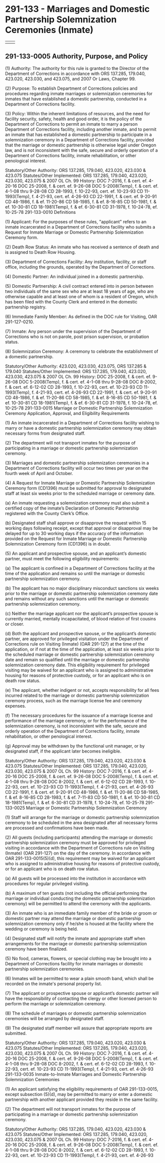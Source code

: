# 291-133 - Marriages and Domestic Partnership Solemnization Ceremonies \(Inmate\)

|  |  |
| :--- | :--- |
|  |  |

## 291-133-0005 Authority, Purpose, and Policy

\(1\) Authority: The authority for this rule is granted to the Director of the Department of Corrections in accordance with ORS 137.285, 179.040, 423.020, 423.030, and 423.075, and 2007 Or Laws, Chapter 99.

\(2\) Purpose: To establish Department of Corrections policies and procedures regarding inmate marriages or solemnization ceremonies for inmates that have established a domestic partnership, conducted in a Department of Corrections facility.

\(3\) Policy: Within the inherent limitations of resources, and the need for facility security, safety, health and good order, it is the policy of the Department of Corrections to permit an inmate to marry a person Department of Corrections facility, including another inmate, and to permit an inmate that has established a domestic partnership to participate in a solemnization ceremony in a Department of Corrections facility, provided that the marriage or domestic partnership is otherwise legal under Oregon law, and is not inconsistent with the safe, secure and orderly operation of a Department of Corrections facility, inmate rehabilitation, or other penological interest.

Statutory/Other Authority: ORS 137.285, 179.040, 423.020, 423.030 & 423.075 Statutes/Other Implemented: ORS 137.285, 179.040, 423.020, 423.030, 423.075 & 2007 OL Ch. 99 History: DOC 7-2016, f. & cert. ef. 4-20-16 DOC 25-2008, f. & cert. ef. 9-26-08 DOC 5-2008\(Temp\), f. & cert. ef. 4-1-08 thru 9-28-08 CD 28-1993, f. 10-22-93, cert. ef. 10-23-93 CD 11-1993\(Temp\), f. 4-21-93, cert. ef. 4-26-93 CD 22-1991, f. & cert. ef. 9-20-91 CD 48-1986, f. & ef. 11-20-86 CD 58-1985, f. & ef. 8-16-85 CD 50-1981, f. & ef. 10-30-81 CD 18-1981\(Temp\), f. & ef. 6-30-81 CD 31-1978, f. 10-24-78, ef. 10-25-78 291-133-0010 Definitions

\(1\) Applicant: For the purposes of these rules, "applicant" refers to an inmate incarcerated in a Department of Corrections facility who submits a Request for Inmate Marriage or Domestic Partnership Solemnization Ceremony form.

\(2\) Death Row Status: An inmate who has received a sentence of death and is assigned to Death Row Housing.

\(3\) Department of Corrections Facility: Any institution, facility, or staff office, including the grounds, operated by the Department of Corrections.

\(4\) Domestic Partner: An individual joined in a domestic partnership.

\(5\) Domestic Partnership: A civil contract entered into in person between two individuals of the same sex who are at least 18 years of age, who are otherwise capable and at least one of whom is a resident of Oregon, which has been filed with the County Clerk and entered in the domestic partnership registry.

\(6\) Immediate Family Member: As defined in the DOC rule for Visiting, OAR 291-127-0210.

\(7\) Inmate: Any person under the supervision of the Department of Corrections who is not on parole, post prison supervision, or probation status.

\(8\) Solemnization Ceremony: A ceremony to celebrate the establishment of a domestic partnership.

Statutory/Other Authority: 423.020, 423.030, 423.075, ORS 137.285 & 179.040 Statutes/Other Implemented: ORS 137.285, 179.040, 423.020, 423.030, 423.075 & 2007 OL Ch. 99 History: DOC 25-2008, f. & cert. ef. 9-26-08 DOC 5-2008\(Temp\), f. & cert. ef. 4-1-08 thru 9-28-08 DOC 8-2002, f. & cert. ef. 6-12-02 CD 28-1993, f. 10-22-93, cert. ef. 10-23-93 CD 11-1993\(Temp\), f. 4-21-93, cert. ef. 4-26-93 CD 22-1991, f. & cert. ef. 9-20-91 CD 48-1986, f. & ef. 11-20-86 CD 58-1985, f. & ef. 8-16-85 CD 50-1981, f. & ef. 10-30-81 CD 18-1981\(Temp\), f. & ef. 6-30-81 CD 31-1978, f. 10-24-78, ef. 10-25-78 291-133-0015 Marriage or Domestic Partnership Solemnization Ceremony Application, Approval, and Eligibility Requirements

\(1\) An inmate incarcerated in a Department of Corrections facility wishing to marry or have a domestic partnership solemnization ceremony may obtain necessary forms from designated staff.

\(2\) The department will not transport inmates for the purpose of participating in a marriage or domestic partnership solemnization ceremony.

\(3\) Marriages and domestic partnership solemnization ceremonies in a Department of Corrections facility will occur two times per year on the fourth week of April and October.

\(4\) A Request for Inmate Marriage or Domestic Partnership Solemnization Ceremony form \(CD1396\) must be submitted for approval to designated staff at least six weeks prior to the scheduled marriage or ceremony date.

\(a\) An inmate requesting a solemnization ceremony must also submit a certified copy of the inmate’s Declaration of Domestic Partnership registered with the County Clerk’s Office.

\(b\) Designated staff shall approve or disapprove the request within 15 working days following receipt, except that approval or disapproval may be delayed for up to 30 working days if the accuracy of the information provided on the Request for Inmate Marriage or Domestic Partnership Solemnization Ceremony form \(CD1396\) is in doubt.

\(5\) An applicant and prospective spouse, and an applicant’s domestic partner, must meet the following eligibility requirements:

\(a\) The applicant is confined in a Department of Corrections facility at the time of the application and remains so until the marriage or domestic partnership solemnization ceremony.

\(b\) The applicant has no major disciplinary misconduct sanctions six weeks prior to the marriage or domestic partnership solemnization ceremony date and remains without any such sanctions until the marriage or domestic partnership solemnization ceremony.

\(c\) Neither the marriage applicant nor the applicant’s prospective spouse is currently married, mentally incapacitated, of blood relation of first cousins or closer.

\(d\) Both the applicant and prospective spouse, or the applicant’s domestic partner, are approved for privileged visitation under the Department of Corrections rule on Visiting \(Inmate\) \(OAR 291-127\) at the time of the application, or if not at the time of the application, at least six weeks prior to the scheduled marriage or domestic partnership solemnization ceremony date and remain so qualified until the marriage or domestic partnership solemnization ceremony date. This eligibility requirement for privileged visiting may be waived for an applicant who is assigned to administrative housing for reasons of protective custody, or for an applicant who is on death row status.

\(e\) The applicant, whether indigent or not, accepts responsibility for all fees incurred related to the marriage or domestic partnership solemnization ceremony process, such as the marriage license fee and ceremony expenses.

\(f\) The necessary procedures for the issuance of a marriage license and performance of the marriage ceremony, or for the performance of the solemnization ceremony, is not inconsistent with the safe, secure and orderly operation of the Department of Corrections facility, inmate rehabilitation, or other penological interest.

\(g\) Approval may be withdrawn by the functional unit manager, or by designated staff, if the applicant later becomes ineligible.

Statutory/Other Authority: ORS 137.285, 179.040, 423.020, 423.030 & 423.075 Statutes/Other Implemented: ORS 137.285, 179.040, 423.020, 423.030, 423.075 & 2007 OL Ch. 99 History: DOC 7-2016, f. & cert. ef. 4-20-16 DOC 25-2008, f. & cert. ef. 9-26-08 DOC 5-2008\(Temp\), f. & cert. ef. 4-1-08 thru 9-28-08 DOC 8-2002, f. & cert. ef. 6-12-02 CD 28-1993, f. 10-22-93, cert. ef. 10-23-93 CD 11-1993\(Temp\), f. 4-21-93, cert. ef. 4-26-93 CD 22-1991, f. & cert. ef. 9-20-91 CD 48-1986, f. & ef. 11-20-86 CD 58-1985, f. & ef. 8-16-85 CD 28-1983, f. & ef. 7-11-83 CD 50-1981, f. & ef. 10-30-81 CD 18-1981\(Temp\), f. & ef. 6-30-81 CD 31-1978, f. 10-24-78, ef. 10-25-78 291-133-0025 Marriage or Domestic Partnership Solemnization Ceremony

\(1\) Staff will arrange for the marriage or domestic partnership solemnization ceremony to be scheduled in the area designated after all necessary forms are processed and confirmations have been made.

\(2\) All guests \(including participants\) attending the marriage or domestic partnership solemnization ceremony must be approved for privileged visiting in accordance with the Department of Corrections rule on Visiting \(Inmate\) \(OAR 291-127\) on the day of the ceremony. In accordance with OAR 291-133-0015\(5\)\(d\), this requirement may be waived for an applicant who is assigned to administrative housing for reasons of protective custody, or for an applicant who is on death row status.

\(a\) All guests will be processed into the institution in accordance with procedures for regular privileged visiting.

\(b\) A maximum of ten guests \(not including the official performing the marriage or individual conducting the domestic partnership solemnization ceremony\) will be permitted to attend the ceremony with the applicants.

\(3\) An inmate who is an immediate family member of the bride or groom or domestic partner may attend the marriage or domestic partnership solemnization ceremony only if he/she is housed at the facility where the wedding or ceremony is being held.

\(4\) Designated staff will notify the inmate and appropriate staff when arrangements for the marriage or domestic partnership solemnization ceremony have been finalized.

\(5\) No food, cameras, flowers, or special clothing may be brought into a Department of Corrections facility for inmate marriages or domestic partnership solemnization ceremonies.

\(6\) Inmates will be permitted to wear a plain smooth band, which shall be recorded on the inmate's personal property list.

\(7\) The applicant or prospective spouse or applicant’s domestic partner will have the responsibility of contacting the clergy or other licensed person to perform the marriage or solemnization ceremony.

\(8\) The schedule of marriages or domestic partnership solemnization ceremonies will be arranged by designated staff.

\(9\) The designated staff member will assure that appropriate reports are submitted.

Statutory/Other Authority: ORS 137.285, 179.040, 423.020, 423.030 & 423.075 Statutes/Other Implemented: ORS 137.285, 179.040, 423.020, 423.030, 423.075 & 2007 OL Ch. 99 History: DOC 7-2016, f. & cert. ef. 4-20-16 DOC 25-2008, f. & cert. ef. 9-26-08 DOC 5-2008\(Temp\), f. & cert. ef. 4-1-08 thru 9-28-08 DOC 8-2002, f. & cert. ef. 6-12-02 CD 28-1993, f. 10-22-93, cert. ef. 10-23-93 CD 11-1993\(Temp\), f. 4-21-93, cert. ef. 4-26-93 291-133-0035 Inmate-to-Inmate Marriages and Domestic Partnership Solemnization Ceremonies

\(1\) An applicant satisfying the eligibility requirements of OAR 291-133-0015, except subsection \(5\)\(d\), may be permitted to marry or enter a domestic partnership with another applicant provided they reside in the same facility.

\(2\) The department will not transport inmates for the purpose of participating in a marriage or domestic partnership solemnization ceremony.

Statutory/Other Authority: ORS 137.285, 179.040, 423.020, 423.030 & 423.075 Statutes/Other Implemented: ORS 137.285, 179.040, 423.020, 423.030, 423.075 & 2007 OL Ch. 99 History: DOC 7-2016, f. & cert. ef. 4-20-16 DOC 25-2008, f. & cert. ef. 9-26-08 DOC 5-2008\(Temp\), f. & cert. ef. 4-1-08 thru 9-28-08 DOC 8-2002, f. & cert. ef. 6-12-02 CD 28-1993, f. 10-22-93, cert. ef. 10-23-93 CD 11-1993\(Temp\), f. 4-21-93, cert. ef. 4-26-93

